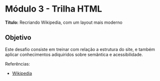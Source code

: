 # Módulo 3 - Trilha HTML

**Título:** Recriando Wikipedia, com um layout mais moderno

## Objetivo
Este desafio consiste em treinar com relação a estrutura do site, e também aplicar conhecimentos adiquiridos sobre semântica e acessibilidade.

Referências: 
- [Wikipedia](https://pt.wikipedia.org/)


